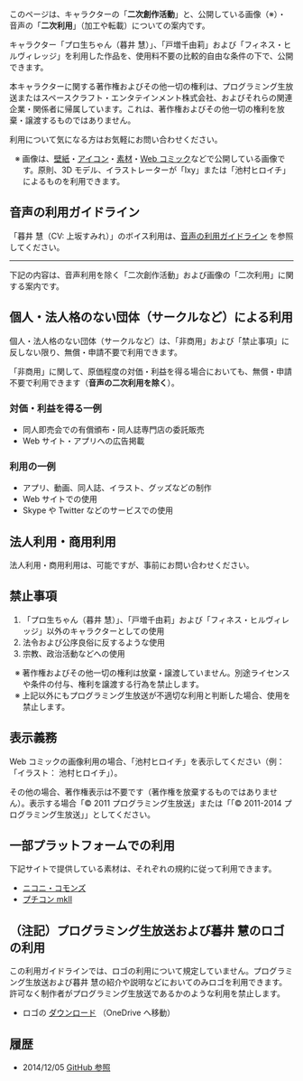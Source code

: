 このページは、キャラクターの「**二次創作活動**」と、公開している画像（※）・音声の「**二次利用**」（加工や転載）についての案内です。

キャラクター「プロ生ちゃん（暮井 慧）」、「戸増千由莉」および「フィネス・ヒルヴィレッジ」を利用した作品を、使用料不要の比較的自由な条件の下で、公開できます。

本キャラクターに関する著作権およびその他一切の権利は、プログラミング生放送またはスペースクラフト・エンタテインメント株式会社、およびそれらの関連企業・関係者に帰属しています。これは、著作権およびその他一切の権利を放棄・譲渡するものではありません。

利用について気になる方はお気軽にお問い合わせください。

<ul style="text-indent:-1em; list-style-type:none;">
<li style="list-style-type:none;">※ 画像は、<a href="http://pronama.azurewebsites.net/pronama/wallpapers/">壁紙</a>・<a href="http://pronama.azurewebsites.net/pronama/icon/">アイコン</a>・<a href="http://pronama.azurewebsites.net/pronama/download/">素材</a>・<a href="http://pronama.azurewebsites.net/web-comic/">Web コミック</a>などで公開している画像です。原則、3D モデル、イラストレーターが「Ixy」または「池村ヒロイチ」によるものを利用できます。</li>
</ul>


## 音声の利用ガイドライン

「暮井 慧（CV: 上坂すみれ）」のボイス利用は、[音声の利用ガイドライン](http://pronama.azurewebsites.net/pronama/guideline-voice/) を参照してください。

<hr />

下記の内容は、音声利用を除く「二次創作活動」および画像の「二次利用」に関する案内です。


## 個人・法人格のない団体（サークルなど）による利用

個人・法人格のない団体（サークルなど）は、「非商用」および「禁止事項」に反しない限り、無償・申請不要で利用できます。

「非商用」に関して、原価程度の対価・利益を得る場合においても、無償・申請不要で利用できます（**音声の二次利用を除く**）。

### 対価・利益を得る一例

* 同人即売会での有償頒布・同人誌専門店の委託販売
* Web サイト・アプリへの広告掲載

### 利用の一例
* アプリ、動画、同人誌、イラスト、グッズなどの制作
* Web サイトでの使用
* Skype や Twitter などのサービスでの使用

## 法人利用・商用利用

法人利用・商用利用は、可能ですが、事前にお問い合わせください。

## 禁止事項
1. 「プロ生ちゃん（暮井 慧）」、「戸増千由莉」および「フィネス・ヒルヴィレッジ」以外のキャラクターとしての使用
1. 法令および公序良俗に反するような使用
1. 宗教、政治活動などへの使用

<ul style="text-indent:-1em; list-style-type:none;">
<li style="list-style-type:none;">※ 著作権およびその他一切の権利は放棄・譲渡していません。別途ライセンスや条件の付与、権利を譲渡する行為を禁止します。</li>
<li style="list-style-type:none;">※ 上記以外にもプログラミング生放送が不適切な利用と判断した場合、使用を禁止します。</li>
</ul>

## 表示義務

Web コミックの画像利用の場合、「池村ヒロイチ」を表示してください（例： 「イラスト： 池村ヒロイチ」）。

その他の場合、著作権表示は不要です（著作権を放棄するものではありません）。表示する場合「© 2011 プログラミング生放送」または「「© 2011-2014 プログラミング生放送」」としてください。


## 一部プラットフォームでの利用

下記サイトで提供している素材は、それぞれの規約に従って利用できます。

* [ニコニ・コモンズ](http://commons.nicovideo.jp/material/nc68382)
* [プチコン mkII](http://smileboom.com/special/ptcm2/co_present/html_present06.php)

## （注記）プログラミング生放送および暮井 慧のロゴの利用

この利用ガイドラインでは、ロゴの利用について規定していません。プログラミング生放送および暮井 慧の紹介や説明などにおいてのみロゴを利用できます。許可なく制作者がプログラミング生放送であるかのような利用を禁止します。

* ロゴの [ダウンロード](https://onedrive.live.com/redir?resid=623F2C273E554172!10929&authkey=!AINIVCSREvfVdsU&ithint=folder%2cai) （OneDrive へ移動）

## 履歴

* 2014/12/05 [GitHub 参照](https://github.com/pronama/guideline/commits/master/general.md)
